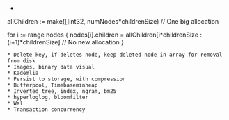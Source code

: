 * ```go
allChildren := make([]int32, numNodes*childrenSize) // One big allocation

for i := range nodes {
    nodes[i].children = allChildren[i*childrenSize : (i+1)*childrenSize] // No new allocation
}
```
* Delete key, if deletes node, keep deleted node in array for removal from disk
* Images, binary data visual
* Kademlia
* Persist to storage, with compression
* Bufferpool, Timebaseminheap
* Inverted tree, index, ngram, bm25
* hyperloglog, bloomfilter
* Wal
* Transaction concurrency

